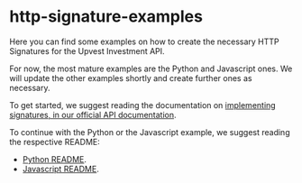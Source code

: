 # http-signature-examples

Here you can find some examples on how to create the necessary HTTP
Signatures for the Upvest Investment API.

For now, the most mature examples are the Python and Javascript ones. We will update the
other examples shortly and create further ones as necessary.

To get started, we suggest reading the documentation on
[implementing signatures, in our official API documentation](https://docs.upvest.co/tutorials/implementing_http_signatures).

To continue with the Python or the Javascript example, we suggest reading the respective README:
- [Python README](./Python/README.md).
- [Javascript README](./Javascript/README.md).
